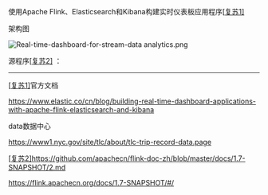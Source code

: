 使用Apache Flink、Elasticsearch和Kibana构建实时仪表板应用程序[[复苏1\]](#_msocom_1) 

 

架构图

![Real-time-dashboard-for-stream-data analytics.png](file:///C:/Users/SHURSU~1/AppData/Local/Temp/msohtmlclip1/01/clip_image002.png)

 

源程序[[复苏2\]](#_msocom_2) ：

------



 [[复苏1\]](#_msoanchor_1)官方文档

<https://www.elastic.co/cn/blog/building-real-time-dashboard-applications-with-apache-flink-elasticsearch-and-kibana>

 

data数据中心

<https://www1.nyc.gov/site/tlc/about/tlc-trip-record-data.page>



 [[复苏2\]](#_msoanchor_2)<https://github.com/apachecn/flink-doc-zh/blob/master/docs/1.7-SNAPSHOT/2.md>

 

<https://flink.apachecn.org/docs/1.7-SNAPSHOT/#/>